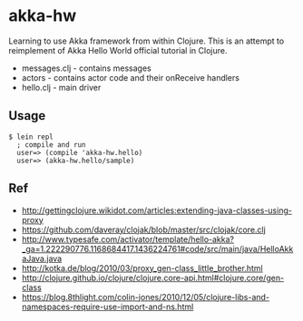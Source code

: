 # akka-hw

Learning to use Akka framework from within Clojure.
This is an attempt to reimplement of Akka Hello World official tutorial in Clojure.

* messages.clj - contains messages
* actors - contains actor code and their onReceive handlers
* hello.clj - main driver

## Usage

```
$ lein repl
  ; compile and run
  user=> (compile 'akka-hw.hello)
  user=> (akka-hw.hello/sample)
```

## Ref
* http://gettingclojure.wikidot.com/articles:extending-java-classes-using-proxy
* https://github.com/daveray/clojak/blob/master/src/clojak/core.clj
* http://www.typesafe.com/activator/template/hello-akka?_ga=1.222290776.1168684417.1436224761#code/src/main/java/HelloAkkaJava.java
* http://kotka.de/blog/2010/03/proxy_gen-class_little_brother.html
* http://clojure.github.io/clojure/clojure.core-api.html#clojure.core/gen-class
* https://blog.8thlight.com/colin-jones/2010/12/05/clojure-libs-and-namespaces-require-use-import-and-ns.html
